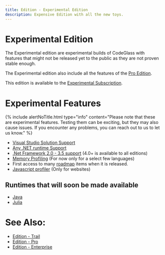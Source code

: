 ```yaml
---
title: Edition - Experimental Edition
description: Expensive Edition with all the new toys.
---
```

# Experimental Edition
The Experimental edition are experimental builds of CodeGlass with features that might not be released yet to the public as they are not proven stable enough.

The Experimental edition also include all the features of the [Pro Edition](Pro.md).

This edition is available to the [Experimental Subscription](../LicenseTypes/ExperimentalSubscription.md).

# Experimental Features
{% include alertNoTitle.html type="info" content="Please note that these are experimental features. Testing them can be exciting, but they may also cause issues. If you encounter any problems, you can reach out to us to let us know." %}

- [Visual Studio Solution Support](../features/supportedruntimes.md#visual-studio-solution)
- [Any .NET runtime Support](../features/supportedruntimes.md)
- [.Net Framework 2.0 - 3.5 support](../features/supportedruntimes.md#notes-on-net-framework-20-35) (4.0+ is available to all editions)
- [Memory Profiling](../features/MemoryProfiling) (For now only for a select few languages)
- First access to many [roadmap](../Roadmap.md) items when it is released.
- [Javascript profiler](../features/supportedruntimes.md#javascript-website) (Only for websites)

## Runtimes that will soon be made available
- [Java](../features/supportedruntimes.md#java)
- [Julia](../features/supportedruntimes.md#julia)


# See Also:
- [Edition - Trail](Trail.md)
- [Edition - Pro](Pro.md)
- [Edition - Enterprise](Enterprise.md)

